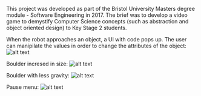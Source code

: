 This project was developed as part of the Bristol University Masters degree module - Software Engineering in 2017. 
The brief was to develop a video game to demystify Computer Science concepts (such as abstraction and object oriented design) 
to Key Stage 2 students.

When the robot approaches an object, a UI with code pops up. The user can manipilate the values in order to change the 
attributes of the object:
![alt text](https://drive.google.com/uc?id=0B-YSrr3goXf5ODh3aWlGb0JBN2c)

Boulder incresed in size:
![alt text](https://drive.google.com/uc?id=0B-YSrr3goXf5UklYOFY0Ym1hbEk)

Boulder with less gravity:
![alt text](https://drive.google.com/uc?id=0B-YSrr3goXf5T2NyRUNvM09sY3M)

Pause menu:
![alt text](https://drive.google.com/uc?id=0B-YSrr3goXf5Sm9PRm9nWjU1aWM)
